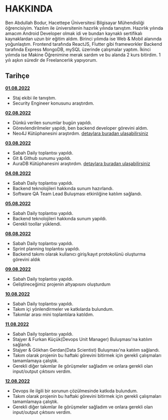 # HAKKINDA

Ben Abdullah Bodur, Hacettepe Üniversitesi Bilgisayar Mühendisliği öğrencisiyim. Yazılım ile üniversitenin hazırlık yılında tanıştım. Hazırlık yılında amacım Android Developer olmak idi ve bundan kaynaklı sertifikalı kaynaklardan uzun bir eğitim aldım. Birinci yılımda ise Web & Mobil alanında yoğunlaştım. Frontend tarafında ReactJS, Flutter  gibi frameworkler Backend tarafında Express MongoDB, mySQL üzerinde çalışmalar yaptım. İkinci yılımda ise Makine Öğrenimine merak sardım ve bu alanda 2 kurs bitirdim. 1 yılı aşkın süredir de Freelancerlık yapıyorum.

## Tarihçe

[**01.08.2022**](https://github.com/bimser-intern/docs/issues/94)
- Staj ekibi ile tanıştım.
- Security Engineer konusunu araştırdım.

[**02.08.2022**](https://github.com/bimser-intern/docs/issues/94)
- Dünkü verilen sunumlar bugün yapıldı.
- Görevlendirilmeler yapıldı, ben backend developer görevini aldım.
- Neo4J Kütüphanesini araştırdım. [detaylara buradan ulaşabilirsiniz](https://neo4j.com/developer/javascript/)

[**03.08.2022**](https://github.com/bimser-intern/docs/issues/94)
- Sabah Daily toplantısı yapıldı.
- Git & Github sunumu yapıldı.
- AuraDB Kütüphanesini araştırdım. [detaylara buradan ulaşabilirsiniz](https://neo4j.com/docs/aura/auradb/)

[**04.08.2022**](https://github.com/bimser-intern/docs/issues/130)
- Sabah Daily toplantısı yapıldı.
- Backend teknolojileri hakkında sunum hazırlandı.
- Software QA Team Lead Buluşması etkinliğine katılım sağlandı.

[**05.08.2022**](https://github.com/bimser-intern/docs/issues/184)
- Sabah Daily toplantısı yapıldı.
- Backend teknolojileri hakkında sunum yapıldı.
- Gerekli toollar yüklendi.

[**08.08.2022**](https://github.com/bimser-intern/docs/issues/306)

- Sabah Daily toplantısı yapıldı.  
- Sprint planning toplantısı yapıldı.
- Backend takımı olarak kullanıcı giriş/kayıt protokolünü oluşturma görevini aldık

[**09.08.2022**](https://github.com/bimser-intern/docs/issues/306)

- Sabah Daily toplantısı yapıldı.  
- Geliştireceğimiz projenin altyapısını oluşturdum

[**10.08.2022**](https://github.com/bimser-intern/docs/issues/306)

- Sabah Daily toplantısı yapıldı.  
- Takım içi yönlendirmeler ve katkılarda bulundum.
- Takımlar arası mini toplantılara katıldım.


[**11.08.2022**](https://github.com/bimser-intern/docs/issues/306)

- Sabah Daily toplantısı yapıldı.
- Stajyer & Furkan Küçük(Devops Unit Manager) Buluşması'na katılım sağlandı.
- Stajyer & Gökhan Gerdan(Data Scientist) Buluşması'na katılım sağlandı.
- Takım olarak projenin bu haftaki görevini bitirmek için gerekli çalışmaları tamamlamaya çalıştık.
- Gerekli diğer takımlar ile görüşmeler sağladım ve onlara gerekli olan input/output çıktısını verdim.

[**12.08.2022**](https://github.com/bimser-intern/docs/issues/306)

- Devops ile ilgili bir sorunun çözülmesinde katkıda bulundum.
- Takım olarak projenin bu haftaki görevini bitirmek için gerekli çalışmaları tamamlamaya çalıştık.
- Gerekli diğer takımlar ile görüşmeler sağladım ve onlara gerekli olan input/output çıktısını verdim.

